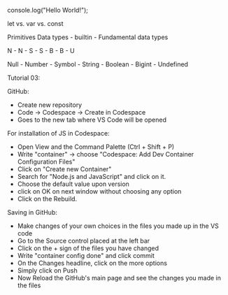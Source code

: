 console.log("Hello World!");



let vs. var vs. const



Primitives Data types - builtin - Fundamental data types 

N - N - S - S - B - B - U

Null - Number - Symbol - String - Boolean - Bigint - Undefined







Tutorial 03:



GitHub:

* Create new repository
* Code -> Codespace -> Create in Codespace
* Goes to the new tab where VS Code will be opened



For installation of JS in Codespace:

* Open View and the Command Palette (Ctrl + Shift + P)
* Write "container" -> choose "Codespace: Add Dev Container Configuration Files"
* Click on "Create new Container"
* Search for "Node.js and JavaScript" and click on it.
* Choose the default value upon version
* click on OK on next window without choosing any option
* Click on the Rebuild.



Saving in GitHub:

* Make changes of your own choices in the files you made up in the VS code
* Go to the Source control placed at the left bar
* Click on the + sign of the files you have changed
* Write "container config done" and click commit 
* On the Changes headline, click on the more options
* Simply click on Push
* Now Reload the GitHub's main page and see the changes you made in the files





